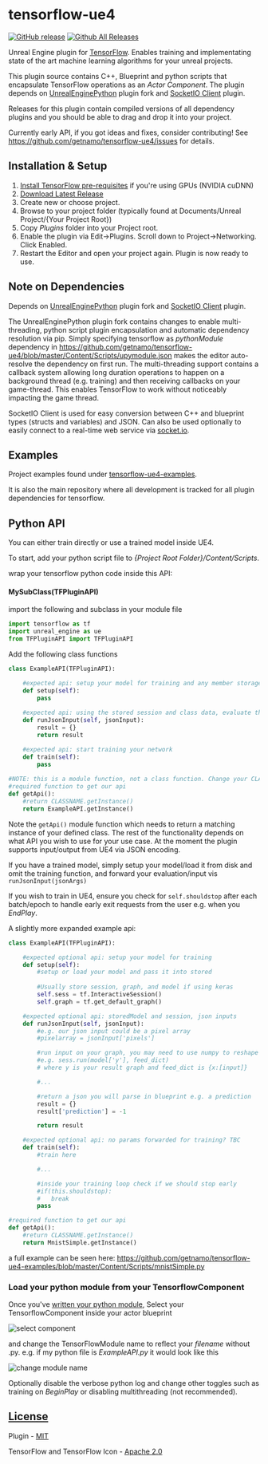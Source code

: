 # tensorflow-ue4

[![GitHub release](https://img.shields.io/github/release/getnamo/tensorflow-ue4/all.svg)](https://github.com/getnamo/tensorflow-ue4/releases)
[![Github All Releases](https://img.shields.io/github/downloads/getnamo/tensorflow-ue4/total.svg)](https://github.com/getnamo/tensorflow-ue4/releases)

Unreal Engine plugin for [TensorFlow](https://www.tensorflow.org/). Enables training and implementating state of the art machine learning algorithms for your unreal projects. 

This plugin source contains C++, Blueprint and python scripts that encapsulate TensorFlow operations as an _Actor Component_. The plugin depends on [UnrealEnginePython](https://github.com/getnamo/UnrealEnginePython) plugin fork and [SocketIO Client](https://github.com/getnamo/socketio-client-ue4) plugin.

Releases for this plugin contain compiled versions of all dependency plugins and you should be able to drag and drop it into your project.

Currently early API, if you got ideas and fixes, consider contributing! See https://github.com/getnamo/tensorflow-ue4/issues for details. 

## Installation & Setup

 1.	[Install TensorFlow pre-requisites](https://www.tensorflow.org/install/install_windows) if you're using GPUs (NVIDIA cuDNN)
 2.	[Download Latest Release](https://github.com/getnamo/tensorflow-ue4/releases)
 3.	Create new or choose project.
 4.	Browse to your project folder (typically found at Documents/Unreal Project/{Your Project Root})
 5.	Copy *Plugins* folder into your Project root.
 6.	Enable the plugin via Edit->Plugins. Scroll down to Project->Networking. Click Enabled.
 7.	Restart the Editor and open your project again. Plugin is now ready to use.

## Note on Dependencies
Depends on [UnrealEnginePython](https://github.com/getnamo/UnrealEnginePython) plugin fork and [SocketIO Client](https://github.com/getnamo/socketio-client-ue4) plugin.

The UnrealEnginePython plugin fork contains changes to enable multi-threading, python script plugin encapsulation and automatic dependency resolution via pip. Simply specifying tensorflow as _pythonModule_ dependency in https://github.com/getnamo/tensorflow-ue4/blob/master/Content/Scripts/upymodule.json makes the editor auto-resolve the dependency on first run. The multi-threading support contains a callback system allowing long duration operations to happen on a background thread (e.g. training) and then receiving callbacks on your game-thread. This enables TensorFlow to work without noticeably impacting the game thread.

SocketIO Client is used for easy conversion between C++ and blueprint types (structs and variables) and JSON. Can also be used optionally to easily connect to a real-time web service via [socket.io](https://socket.io/).

## Examples
Project examples found under [tensorflow-ue4-examples](https://github.com/getnamo/tensorflow-ue4-examples). 

It is also the main repository where all development is tracked for all plugin dependencies for tensorflow.

## Python API

You can either train directly or use a trained model inside UE4.

To start, add your python script file to _{Project Root Folder}/Content/Scripts_.

wrap your tensorflow python code inside this API:


#### MySubClass(TFPluginAPI)

import the following and subclass in your module file

```python
import tensorflow as tf
import unreal_engine as ue
from TFPluginAPI import TFPluginAPI
```

Add the following class functions

```python
class ExampleAPI(TFPluginAPI):

	#expected api: setup your model for training and any member storage info
	def setup(self):
		pass
		
	#expected api: using the stored session and class data, evaluate the json inputs
	def runJsonInput(self, jsonInput):
		result = {}
		return result

	#expected api: start training your network
	def train(self):
		pass
    
#NOTE: this is a module function, not a class function. Change your CLASSNAME to reflect your class
#required function to get our api
def getApi():
	#return CLASSNAME.getInstance()
	return ExampleAPI.getInstance()
```

Note the ```getApi()``` module function which needs to return a matching instance of your defined class. The rest of the functionality depends on what API you wish to use for your use case. At the moment the plugin supports input/output from UE4 via JSON encoding.

If you have a trained model, simply setup your model/load it from disk and omit the training function, and forward your evaluation/input vis ```runJsonInput(jsonArgs)```

If you wish to train in UE4, ensure you check for ```self.shouldstop``` after each batch/epoch to handle early exit requests from the user e.g. when you _EndPlay_.

A slightly more expanded example api:

```python
class ExampleAPI(TFPluginAPI):

	#expected optional api: setup your model for training
	def setup(self):
		#setup or load your model and pass it into stored
		
		#Usually store session, graph, and model if using keras
		self.sess = tf.InteractiveSession()
		self.graph = tf.get_default_graph()

	#expected optional api: storedModel and session, json inputs
	def runJsonInput(self, jsonInput):
		#e.g. our json input could be a pixel array
		#pixelarray = jsonInput['pixels']

		#run input on your graph, you may need to use numpy to reshape the input to fit your model format
		#e.g. sess.run(model['y'], feed_dict)
		# where y is your result graph and feed_dict is {x:[input]}

		#...

		#return a json you will parse in blueprint e.g. a prediction
		result = {}
		result['prediction'] = -1

		return result

	#expected optional api: no params forwarded for training? TBC
	def train(self):
		#train here

		#...

		#inside your training loop check if we should stop early
		#if(this.shouldstop):
		#	break
		pass

#required function to get our api
def getApi():
	#return CLASSNAME.getInstance()
	return MnistSimple.getInstance()

```

a full example can be seen here: https://github.com/getnamo/tensorflow-ue4-examples/blob/master/Content/Scripts/mnistSimple.py

### Load your python module from your TensorflowComponent
Once you've [written your python module](https://github.com/getnamo/tensorflow-ue4#mysubclasstfpluginapi), Select your TensorflowComponent inside your actor blueprint

![select component](http://i.imgur.com/f9Syql1.png)

and change the TensorFlowModule name to reflect your _filename_ without .py. e.g. if my python file is _ExampleAPI.py_ it would look like this

![change module name](http://i.imgur.com/mpzymgd.png)

Optionally disable the verbose python log and change other toggles such as training on _BeginPlay_ or disabling multithreading (not recommended).

## [License](https://github.com/getnamo/tensorflow-ue4/blob/master/LICENSE)
Plugin - [MIT](https://opensource.org/licenses/MIT)

TensorFlow and TensorFlow Icon - [Apache 2.0](http://www.apache.org/licenses/LICENSE-2.0)



